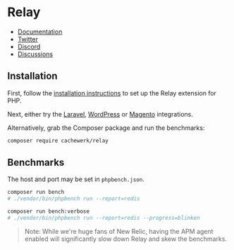 # Relay

- [Documentation](https://relay.so/docs)
- [Twitter](https://twitter.com/RelayPHP)
- [Discord](https://discord.gg/exYBXqTXgY)
- [Discussions](https://github.com/cachewerk/relay/discussions)

## Installation

First, follow the [installation instructions](https://relay.so/docs/installation) to set up the Relay extension for PHP.

Next, either try the [Laravel](https://github.com/cachewerk/relay/tree/main/src/Laravel), [WordPress](https://objectcache.pro/docs/relay/) or [Magento](https://github.com/cachewerk/magento-relay) integrations.

Alternatively, grab the Composer package and run the benchmarks:

```bash
composer require cachewerk/relay
```

## Benchmarks

The host and port may be set in `phpbench.json`.

```bash
composer run bench
# ./vendor/bin/phpbench run --report=redis

composer run bench:verbose
# ./vendor/bin/phpbench run --report=redis --progress=blinken
```

> Note: While we're huge fans of New Relic, having the APM agent enabled will significantly slow down Relay and skew the benchmarks.
